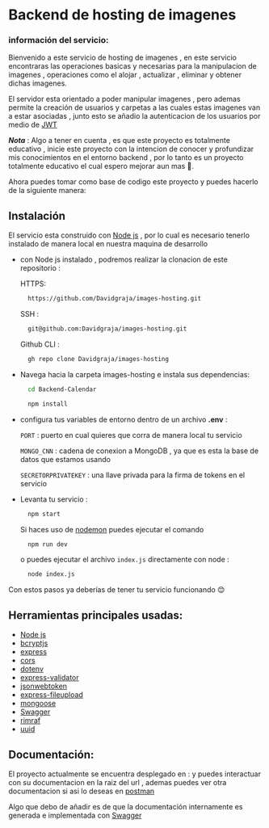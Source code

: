 # Backend de hosting de imagenes
### información del servicio:
Bienvenido a este servicio de hosting de imagenes , en este servicio encontraras las operaciones basicas y necesarias para la manipulacion de imagenes , operaciones como el alojar , actualizar , eliminar y obtener dichas imagenes.

El servidor esta orientado a  poder manipular imagenes , pero ademas permite la creación de usuarios y carpetas a las cuales estas imagenes van a estar asociadas , junto esto se añadio la autenticacion de los usuarios por medio de [JWT](https://jwt.io/)

***_Nota_*** : Algo a tener en cuenta ,  es que este  proyecto es totalmente educativo , inicie este proyecto con la intencion de conocer y profundizar mis conocimientos en el entorno backend , por lo tanto es un proyecto totalmente educativo el cual espero mejorar aun mas 🙂.


Ahora puedes tomar como base de codigo este proyecto y puedes hacerlo de la siguiente manera:

## Instalación
El servicio esta construido con [Node js](https://nodejs.org/es) , por lo cual es necesario tenerlo instalado de manera local en nuestra maquina de desarrollo 

- con Node js  instalado , podremos realizar la clonacion de este repositorio :

  HTTPS:

  ```bash
    https://github.com/Davidgraja/images-hosting.git 

  ```

  SSH :
  ```bash
    git@github.com:Davidgraja/images-hosting.git 

  ```

  Github CLI :
  ```bash
    gh repo clone Davidgraja/images-hosting 

  ```

- Navega hacia la carpeta images-hosting e  instala sus dependencias:

  ```bash
    cd Backend-Calendar
  ```
  ```bash
    npm install 
  ```
- configura tus variables de entorno dentro de un archivo __.env__ : 

  `PORT` : puerto en cual quieres que corra de manera local tu servicio 

  `MONGO_CNN` : cadena de conexion a MongoDB , ya que es esta la base de datos que estamos usando

  `SECRETORPRIVATEKEY` : una llave privada para la firma de tokens en el servicio 


- Levanta tu servicio :

  ```bash
    npm start   
  ```
  Si haces uso de  [nodemon](https://www.npmjs.com/package/nodemon) puedes ejecutar el comando 
  ```bash
    npm run dev   
  ```
  
  o puedes ejecutar el archivo `index.js` directamente con node :
  ```bash
    node index.js   
  ```

Con estos pasos ya deberías de tener tu servicio funcionando 😊


## Herramientas principales usadas:
- [Node js](https://nodejs.org/es) 
- [bcryptjs](https://www.npmjs.com/package/bcryptjs)
- [express](https://expressjs.com/es/)
- [cors](https://www.npmjs.com/package/cors)
- [dotenv](https://www.npmjs.com/package/dotenv)
- [express-validator](https://express-validator.github.io/docs)
- [jsonwebtoken](https://www.npmjs.com/package/jsonwebtoken)
- [express-fileupload](https://www.npmjs.com/package/express-fileupload)
- [mongoose](https://mongoosejs.com/)
- [Swagger](https://swagger.io/)
- [rimraf](https://www.npmjs.com/package/rimraf)
- [uuid](https://www.npmjs.com/package/uuid)
## Documentación: 
El proyecto actualmente se encuentra desplegado en : y puedes interactuar con su documentacion en la raiz del url , ademas puedes ver otra documentacion si asi lo deseas en [postman](https://documenter.getpostman.com/view/23520684/2s946h9sej) 

Algo que debo de añadir es de que la documentación internamente es generada e  implementada con [Swagger](https://swagger.io/)